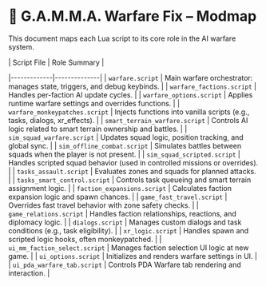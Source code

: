 # 📜 G.A.M.M.A. Warfare Fix – Modmap

This document maps each Lua script to its core role in the AI warfare system.

| Script File | Role Summary |

|-------------|--------------|
| `warfare.script` | Main warfare orchestrator: manages state, triggers, and debug keybinds. |
| `warfare_factions.script` | Handles per-faction AI update cycles. |
| `warfare_options.script` | Applies runtime warfare settings and overrides functions. |
| `warfare_monkeypatches.script` | Injects functions into vanilla scripts (e.g., tasks, dialogs, xr_effects). |
| `smart_terrain_warfare.script` | Controls AI logic related to smart terrain ownership and battles. |
| `sim_squad_warfare.script` | Updates squad logic, position tracking, and global sync. |
| `sim_offline_combat.script` | Simulates battles between squads when the player is not present. |
| `sim_squad_scripted.script` | Handles scripted squad behavior (used in controlled missions or overrides). |
| `tasks_assault.script` | Evaluates zones and squads for planned attacks. |
| `tasks_smart_control.script` | Controls task queueing and smart terrain assignment logic. |
| `faction_expansions.script` | Calculates faction expansion logic and spawn chances. |
| `game_fast_travel.script` | Overrides fast travel behavior with zone safety checks. |
| `game_relations.script` | Handles faction relationships, reactions, and diplomacy logic. |
| `dialogs.script` | Manages custom dialogs and task conditions (e.g., task eligibility). |
| `xr_logic.script` | Handles spawn and scripted logic hooks, often monkeypatched. |
| `ui_mm_faction_select.script` | Manages faction selection UI logic at new game. |
| `ui_options.script` | Initializes and renders warfare settings in UI. |
| `ui_pda_warfare_tab.script` | Controls PDA Warfare tab rendering and interaction. |